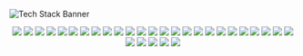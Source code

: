 ![Tech Stack Banner](https://media.giphy.com/media/v1.Y2lkPTc5MGI3NjExZGZkaGZzbW9xMXJibmhjcnNvM3Nmc25hOXhrNmNnbnl6bzZxNnRxMSZlcD12MV9naWZzX3NlYXJjaCZjdD1n/3ohzdIuqJoo8QdKlnW/giphy.gif)

<div align="center">

<!-- Programming Languages -->
<img src="https://img.shields.io/badge/JavaScript-F7DF1E?style=for-the-badge&logo=javascript&logoColor=black" />
<img src="https://img.shields.io/badge/TypeScript-3178C6?style=for-the-badge&logo=typescript&logoColor=white" />
<img src="https://img.shields.io/badge/PHP-777BB4?style=for-the-badge&logo=php&logoColor=white" />
<img src="https://img.shields.io/badge/Python-3776AB?style=for-the-badge&logo=python&logoColor=white" />
<img src="https://img.shields.io/badge/Java-007396?style=for-the-badge&logo=java&logoColor=white" />
<img src="https://img.shields.io/badge/C-00599C?style=for-the-badge&logo=c&logoColor=white" />

<!-- Frameworks & Libraries -->
<img src="https://img.shields.io/badge/Laravel-FF2D20?style=for-the-badge&logo=laravel&logoColor=white" />
<img src="https://img.shields.io/badge/Node.js-339933?style=for-the-badge&logo=nodedotjs&logoColor=white" />
<img src="https://img.shields.io/badge/Vue.js-4FC08D?style=for-the-badge&logo=vuedotjs&logoColor=white" />
<img src="https://img.shields.io/badge/React-61DAFB?style=for-the-badge&logo=react&logoColor=black" />
<img src="https://img.shields.io/badge/Bootstrap-7952B3?style=for-the-badge&logo=bootstrap&logoColor=white" />
<img src="https://img.shields.io/badge/Tailwind_CSS-06B6D4?style=for-the-badge&logo=tailwindcss&logoColor=white" />

<!-- Web Essentials -->
<img src="https://img.shields.io/badge/HTML5-E34F26?style=for-the-badge&logo=html5&logoColor=white" />
<img src="https://img.shields.io/badge/CSS3-1572B6?style=for-the-badge&logo=css3&logoColor=white" />

<!-- Databases -->
<img src="https://img.shields.io/badge/MySQL-4479A1?style=for-the-badge&logo=mysql&logoColor=white" />
<img src="https://img.shields.io/badge/MariaDB-003545?style=for-the-badge&logo=mariadb&logoColor=white" />
<img src="https://img.shields.io/badge/MongoDB-47A248?style=for-the-badge&logo=mongodb&logoColor=white" />

<!-- DevOps & Tools -->
<img src="https://img.shields.io/badge/Apache-D22128?style=for-the-badge&logo=apache&logoColor=white" />
<img src="https://img.shields.io/badge/Linux-FCC624?style=for-the-badge&logo=linux&logoColor=black" />
<img src="https://img.shields.io/badge/Android-3DDC84?style=for-the-badge&logo=android&logoColor=white" />
<img src="https://img.shields.io/badge/Proxmox-E57000?style=for-the-badge&logo=proxmox&logoColor=white" />
<img src="https://img.shields.io/badge/Git-F05032?style=for-the-badge&logo=git&logoColor=white" />

<!-- Design -->
<img src="https://img.shields.io/badge/Adobe_Photoshop-31A8FF?style=for-the-badge&logo=adobephotoshop&logoColor=white" />
<img src="https://img.shields.io/badge/Figma-F24E1E?style=for-the-badge&logo=figma&logoColor=white" />

<!-- Frontend Tools -->
<img src="https://img.shields.io/badge/AJAX-000000?style=for-the-badge&logoColor=white" /> 
<img src="https://img.shields.io/badge/jQuery-0769AD?style=for-the-badge&logo=jquery&logoColor=white" /> 

<!-- Real-time / Broadcasting -->
<img src="https://img.shields.io/badge/Pusher-010101?style=for-the-badge&logo=pusher&logoColor=white" /> 
<img src="https://img.shields.io/badge/WebSocket-010101?style=for-the-badge&logoColor=white" />

<!-- Debugging -->
<img src="https://img.shields.io/badge/Postman-FF6C37?style=for-the-badge&logo=postman&logoColor=white" />
<!-- Server / Deployment -->
<img src="https://img.shields.io/badge/Nginx-009639?style=for-the-badge&logo=nginx&logoColor=white" />

</div>

